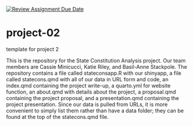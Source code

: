 [![Review Assignment Due Date](https://classroom.github.com/assets/deadline-readme-button-24ddc0f5d75046c5622901739e7c5dd533143b0c8e959d652212380cedb1ea36.svg)](https://classroom.github.com/a/QLgpPTVo)
# project-02
 template for project 2

This is the repository for the State Constitution Analysis project. Our team members are Cassie Minicucci, Katie Riley, and Basil-Anne Stackpole. The repository contains a file called stateconsapp.R with our shinyapp, a file called statecons.qmd with all of our data in URL form and code, an index.qmd containing the project write-up, a quarto.yml for website function, an about.qmd with details about the project, a proposal.qmd containing the project proposal, and a presentation.qmd containing the project presentation. Since our data is pulled from URLs, it is more convenient to simply list them rather than have a data folder; they can be found at the top of the statecons.qmd file.